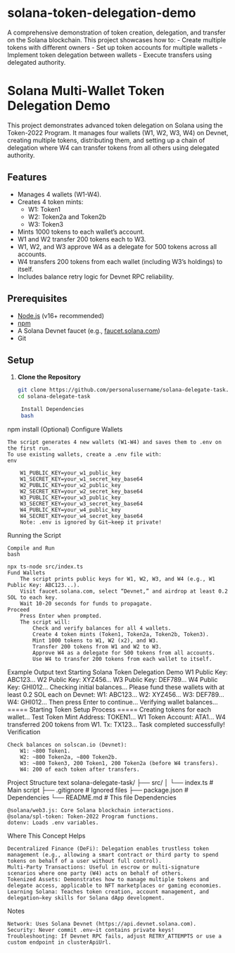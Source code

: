 # solana-token-delegation-demo
A comprehensive demonstration of token creation, delegation, and transfer on the Solana blockchain. This project showcases how to: - Create multiple tokens with different owners - Set up token accounts for multiple wallets - Implement token delegation between wallets - Execute transfers using delegated authority.

# Solana Multi-Wallet Token Delegation Demo

This project demonstrates advanced token delegation on Solana using the Token-2022 Program. It manages four wallets (W1, W2, W3, W4) on Devnet, creating multiple tokens, distributing them, and setting up a chain of delegation where W4 can transfer tokens from all others using delegated authority.

## Features
- Manages 4 wallets (W1-W4).
- Creates 4 token mints:
  - W1: Token1
  - W2: Token2a and Token2b
  - W3: Token3
- Mints 1000 tokens to each wallet’s account.
- W1 and W2 transfer 200 tokens each to W3.
- W1, W2, and W3 approve W4 as a delegate for 500 tokens across all accounts.
- W4 transfers 200 tokens from each wallet (including W3’s holdings) to itself.
- Includes balance retry logic for Devnet RPC reliability.

## Prerequisites
- [Node.js](https://nodejs.org/) (v16+ recommended)
- [npm](https://www.npmjs.com/)
- A Solana Devnet faucet (e.g., [faucet.solana.com](https://faucet.solana.com/))
- Git

## Setup
1. **Clone the Repository**
   ```bash
   git clone https://github.com/personalusername/solana-delegate-task.git
   cd solana-delegate-task

    Install Dependencies
    bash

npm install
(Optional) Configure Wallets

    The script generates 4 new wallets (W1-W4) and saves them to .env on the first run.
    To use existing wallets, create a .env file with:
    env

        W1_PUBLIC_KEY=your_w1_public_key
        W1_SECRET_KEY=your_w1_secret_key_base64
        W2_PUBLIC_KEY=your_w2_public_key
        W2_SECRET_KEY=your_w2_secret_key_base64
        W3_PUBLIC_KEY=your_w3_public_key
        W3_SECRET_KEY=your_w3_secret_key_base64
        W4_PUBLIC_KEY=your_w4_public_key
        W4_SECRET_KEY=your_w4_secret_key_base64
        Note: .env is ignored by Git—keep it private!

Running the Script

    Compile and Run
    bash

    npx ts-node src/index.ts
    Fund Wallets
        The script prints public keys for W1, W2, W3, and W4 (e.g., W1 Public Key: ABC123...).
        Visit faucet.solana.com, select “Devnet,” and airdrop at least 0.2 SOL to each key.
        Wait 10-20 seconds for funds to propagate.
    Proceed
        Press Enter when prompted.
        The script will:
            Check and verify balances for all 4 wallets.
            Create 4 token mints (Token1, Token2a, Token2b, Token3).
            Mint 1000 tokens to W1, W2 (x2), and W3.
            Transfer 200 tokens from W1 and W2 to W3.
            Approve W4 as a delegate for 500 tokens from all accounts.
            Use W4 to transfer 200 tokens from each wallet to itself.

Example Output
text
Starting Solana Token Delegation Demo
W1 Public Key: ABC123...
W2 Public Key: XYZ456...
W3 Public Key: DEF789...
W4 Public Key: GHI012...
Checking initial balances...
Please fund these wallets with at least 0.2 SOL each on Devnet:
W1: ABC123...
W2: XYZ456...
W3: DEF789...
W4: GHI012...
Then press Enter to continue...
Verifying wallet balances...
===== Starting Token Setup Process =====
Creating tokens for each wallet...
Test Token Mint Address: TOKEN1...
W1 Token Account: ATA1...
W4 transferred 200 tokens from W1. Tx: TX123...
Task completed successfully!
Verification

    Check balances on solscan.io (Devnet):
        W1: ~800 Token1.
        W2: ~800 Token2a, ~800 Token2b.
        W3: ~800 Token3, 200 Token1, 200 Token2a (before W4 transfers).
        W4: 200 of each token after transfers.

Project Structure
text
solana-delegate-task/
├── src/
│   └── index.ts     # Main script
├── .gitignore       # Ignored files
├── package.json     # Dependencies
└── README.md        # This file
Dependencies

    @solana/web3.js: Core Solana blockchain interactions.
    @solana/spl-token: Token-2022 Program functions.
    dotenv: Loads .env variables.

Where This Concept Helps

    Decentralized Finance (DeFi): Delegation enables trustless token management (e.g., allowing a smart contract or third party to spend tokens on behalf of a user without full control).
    Multi-Party Transactions: Useful in escrow or multi-signature scenarios where one party (W4) acts on behalf of others.
    Tokenized Assets: Demonstrates how to manage multiple tokens and delegate access, applicable to NFT marketplaces or gaming economies.
    Learning Solana: Teaches token creation, account management, and delegation—key skills for Solana dApp development.

Notes

    Network: Uses Solana Devnet (https://api.devnet.solana.com).
    Security: Never commit .env—it contains private keys!
    Troubleshooting: If Devnet RPC fails, adjust RETRY_ATTEMPTS or use a custom endpoint in clusterApiUrl.

